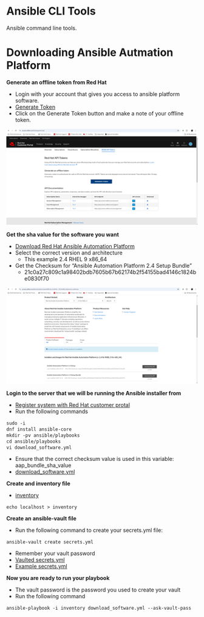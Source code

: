 Ansible CLI Tools
=========
Ansible command line tools.

Downloading Ansible Autmation Platform
=========

**Generate an offline token from Red Hat**

- Login with your account that gives you access to ansible platform software.
- [Generate Token](https://access.redhat.com/management/api "Generate Token")
- Click on the Generate Token button and make a note of your offline token.

![alt text](https://github.com/ericcames/ansible.cli/blob/main/images/CLItoken.png "Generate Token")


**Get the sha value for the software you want**

- [Download Red Hat Ansible Automation Platform](https://access.redhat.com/downloads/content/480/ver=2.4/rhel---9/2.4/x86_64/product-software "Download Red Hat Ansible Automation Platform")
- Select the correct version and architecture
  - This example 2.4 RHEL 9 x86_64
- Get the Checksum for “Ansible Automation Platform 2.4 Setup Bundle”
  - 21c0a27c809c1a98402bdb7605b67b62174b2f54155bad4146c1824be0830f70

![alt text](https://github.com/ericcames/ansible.cli/blob/main/images/CLIsha.png "Checksum")

**Login to the server that we will be running the Ansible installer from**

- [Register system with Red Hat customer protal](https://access.redhat.com/solutions/253273 "RHSM")
- Run the following commands
```
sudo -i
dnf install ansible-core
mkdir -pv ansible/playbooks
cd ansible/playbooks
vi download_software.yml
```
- Ensure that the correct checksum value is used in this variable: aap_bundle_sha_value
- [download_software.yml](https://github.com/ericcames/ansible.cli/blob/main/playbooks/download_software.yml "download_software.yml")

**Create and inventory file**

- [inventory](https://github.com/ericcames/ansible.cli/blob/main/playbooks/inventory "inventory")
```
echo localhost > inventory
```

**Create an ansible-vault file**

- Run the following command to create your secrets.yml file:
```
ansible-vault create secrets.yml
```
- Remember your vault password
- [Vaulted secrets.yml](https://github.com/ericcames/ansible.cli/blob/main/playbooks/secrets.yml "Vaulted")
- [Example secrets.yml](https://github.com/ericcames/ansible.cli/blob/main/playbooks/secrets-example.yml "Example")

**Now you are ready to run your playbook**

- The vault password is the password you used to create your vault
- Run the following command
```
ansible-playbook -i inventory download_software.yml --ask-vault-pass
```